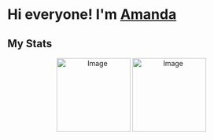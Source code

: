# Hi everyone! I'm [Amanda](http://www.linkedin.com/in/amandapardinho) 

## My Stats
<div align='center'>
<img alt="Image" height="150 cm"  src="https://github-readme-stats.vercel.app/api?username=AmandaPardinho&amp;show_icons=true&amp;theme=radical&amp;include_all_commits=true&amp;count_private=true&quot;"/>    
<img alt="Image" height="150 cm"  src="https://github-readme-stats.vercel.app/api/top-langs/?username=AmandaPardinho&amp;layout=compact&amp;langs_count=7&amp;theme=radical"/>
</div>


